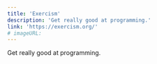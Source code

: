 ```yaml
---
title: 'Exercism'
description: 'Get really good at programming.'
link: 'https://exercism.org/'
# imageURL:
---
```

Get really good at programming.